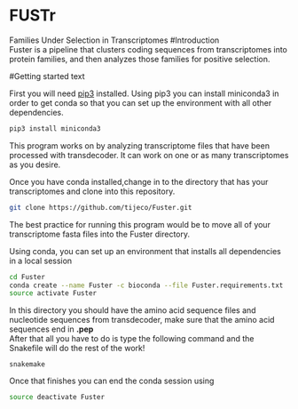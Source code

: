 # FUSTr
Families Under Selection in Transcriptomes
#Introduction  
Fuster is a pipeline that clusters coding sequences from transcriptomes into protein families, and then analyzes those families for positive selection.

#Getting started text

First you will need [pip3](http://stackoverflow.com/questions/6587507/how-to-install-pip-with-python-3/6587528#6587528) installed.
Using pip3 you can install miniconda3 in order to get conda so that you can set up the environment with all other dependencies.
```bash
pip3 install miniconda3
```
This program works on by analyzing transcriptome files that have been processed with transdecoder.
It can work on one or as many transcriptomes as you desire.


Once you have conda installed,change in to the directory that has your transcriptomes and clone into this repository.

```bash
git clone https://github.com/tijeco/Fuster.git
```

The best practice for running this program would be to move all of your transcriptome fasta files into the Fuster directory.

Using conda, you can set up an environment that installs all dependencies in a local session

```bash
cd Fuster
conda create --name Fuster -c bioconda --file Fuster.requirements.txt
source activate Fuster
```

In this directory you should have the amino acid sequence files and nucleotide sequences from transdecoder, make sure that the amino acid sequences end in **.pep** </br>
After that all you have to do is type the following command and the Snakefile will do the rest of the work!

```
snakemake
```
Once that finishes you can end the conda session using

```bash
source deactivate Fuster
```
